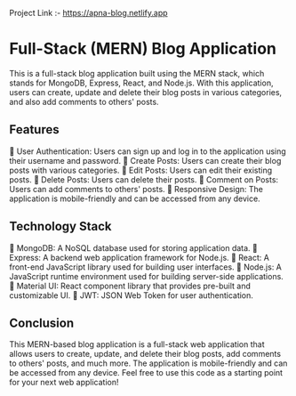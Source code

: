 Project Link :- https://apna-blog.netlify.app

# Full-Stack (MERN) Blog Application
This is a full-stack blog application built using the MERN stack, which stands for MongoDB, Express, React, and Node.js. With this application, users can create, update and delete their blog posts in various categories, and also add comments to others' posts.
## Features
	User Authentication: Users can sign up and log in to the application using their username and password.
	Create Posts: Users can create their blog posts with various categories.
	Edit Posts: Users can edit their existing posts.
	Delete Posts: Users can delete their posts.
	Comment on Posts: Users can add comments to others' posts.
	Responsive Design: The application is mobile-friendly and can be accessed from any device.
## Technology Stack
	MongoDB: A NoSQL database used for storing application data.
	Express: A backend web application framework for Node.js.
	React: A front-end JavaScript library used for building user interfaces.
	Node.js: A JavaScript runtime environment used for building server-side applications.
	Material UI: React component library that provides pre-built and customizable UI.
	JWT: JSON Web Token for user authentication.
## Conclusion
This MERN-based blog application is a full-stack web application that allows users to create, update, and delete their blog posts, add comments to others' posts, and much more. The application is mobile-friendly and can be accessed from any device. Feel free to use this code as a starting point for your next web application!

